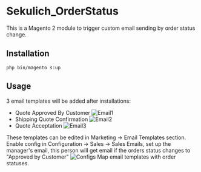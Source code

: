 # Sekulich_OrderStatus
This is a Magento 2 module to trigger custom email sending by order status change.

## Installation
```php bin/magento s:up```

## Usage
3 email templates will be added after installations:

* Quote Approved By Customer
![Email1](email_template_1.png)
* Shipping Quote Confirmation
  ![Email2](email_template_2.png)
* Quote Acceptation
![Email3](email_template_3.png)

These templates can be edited in Marketing -> Email Templates section.
Enable config in Configuration -> Sales -> Sales Emails, set up the manager's email, this person will get email if the orders status changes to "Approved by Customer"
  ![Configs](configs.png)
Map email templates with order statuses.

